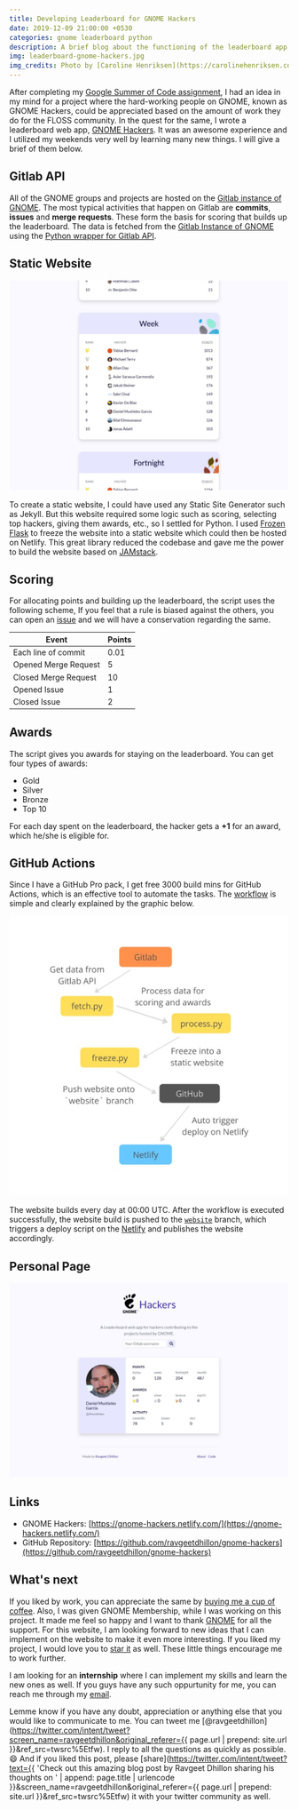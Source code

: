 ```yaml
---
title: Developing Leaderboard for GNOME Hackers
date: 2019-12-09 21:00:00 +0530
categories: gnome leaderboard python
description: A brief blog about the functioning of the leaderboard app for GNOME hackers.
img: leaderboard-gnome-hackers.jpg
img_credits: Photo by [Caroline Henriksen](https://carolinehenriksen.com) on [Google Photos](https://photos.google.com/share/AF1QipPqv9MoU2llzgv4BXQRLcB0Gwt_Mf76SRW6iVLOjQ4ewghdhA_qUt-EXpFj5mLH0w/photo/AF1QipOyv0XXaekPaSgIASabWh3Ui2d9cpTFFH_luho?key=QllvRWM4ekkwZGoxQTJDWDJxWHFOUGVjVDJWMmF3)
---
```


After completing my [Google Summer of Code assignment](/blog/final-report-gsoc-2019/), I had an idea in my mind for a project where the hard-working people on GNOME, known as GNOME Hackers, could be appreciated based on the amount of work they do for the FLOSS community. In the quest for the same, I wrote a leaderboard web app, [GNOME Hackers](https://gnome-hackers.netlify.com/). It was an awesome experience and I utilized my weekends very well by learning many new things. I will give a brief of them below.

## Gitlab API

All of the GNOME groups and projects are hosted on the [Gitlab instance of GNOME](http://gitlab.gnome.org/). The most typical activities that happen on Gitlab are **commits**, **issues** and **merge requests**. These form the basis for scoring that builds up the leaderboard. The data is fetched from the [Gitlab Instance of GNOME](https://gitlab.gnome.org/) using the [Python wrapper for Gitlab API](https://github.com/python-gitlab/python-gitlab/).

## Static Website

![Landing page for GNOME Hackers :c-shadow](/assets/img/blog/gnome-hackers-main.jpg)

To create a static website, I could have used any Static Site Generator such as Jekyll. But this website required some logic such as scoring, selecting top hackers, giving them awards, etc., so I settled for Python. I used [Frozen Flask](https://pythonhosted.org/Frozen-Flask/) to freeze the website into a static website which could then be hosted on Netlify. This great library reduced the codebase and gave me the power to build the website based on [JAMstack](https://jamstack.org/).

## Scoring

For allocating points and building up the leaderboard, the script uses the following scheme, If you feel that a rule is biased against the others, you can open an [issue](https://github.com/ravgeetdhillon/gnome-hackers/issues) and we will have a conservation regarding the same.

| Event  | Points |
| ------------- | ------------- |
| Each line of commit | 0.01 |
| Opened Merge Request | 5 |
| Closed Merge Request | 10 |
| Opened Issue | 1 |
| Closed Issue | 2 |

## Awards

The script gives you awards for staying on the leaderboard. You can get four types of awards:

* Gold
* Silver
* Bronze
* Top 10

For each day spent on the leaderboard, the hacker gets a **+1** for an award, which he/she is eligible for.

## GitHub Actions

Since I have a GitHub Pro pack, I get free 3000 build mins for GitHub Actions, which is an effective tool to automate the tasks. The [workflow](https://github.com/ravgeetdhillon/gnome-hackers/actions) is simple and clearly explained by the graphic below.

![Workflow for GNOME Hackers :c-shadow](/assets/img/blog/gnome-hackers-workflow.jpg)

The website builds every day at 00:00 UTC. After the workflow is executed successfully, the website build is pushed to the [`website`](https://github.com/ravgeetdhillon/gnome-hackers/tree/website) branch, which triggers a deploy script on the [Netlify](https://app.netlify.com/sites/gnome-hackers/deploys) and publishes the website accordingly.

## Personal Page

![Personal Profile page for GNOME Hackers :c-shadow](/assets/img/blog/gnome-hackers-personal-profile.jpg)

## Links

* GNOME Hackers: [https://gnome-hackers.netlify.com/](https://gnome-hackers.netlify.com/)
* GitHub Repository: [https://github.com/ravgeetdhillon/gnome-hackers](https://github.com/ravgeetdhillon/gnome-hackers)

## What's next

If you liked by work, you can appreciate the same by [buying me a cup of coffee](https://www.buymeacoffee.com/ravgeetdhillon). Also, I was given GNOME Membership, while I was working on this project. It made me feel so happy and I want to thank [GNOME](https://gnome.org/) for all the support. For this website, I am looking forward to new ideas that I can implement on the website to make it even more interesting. If you liked my project, I would love you to [star it](https://github.com/ravgeetdhillon/gnome-hackers) as well. These little things encourage me to work further.

I am looking for an **internship** where I can implement my skills and learn the new ones as well. If you guys have any such oppurtunity for me, you can reach me through my [email](mailto:ravgeetdhillon@gmail.com).

Lemme know if you have any doubt, appreciation or anything else that you would like to communicate to me. You can tweet me [@ravgeetdhillon](https://twitter.com/intent/tweet?screen_name=ravgeetdhillon&original_referer={{ page.url | prepend: site.url }}&ref_src=twsrc%5Etfw). I reply to all the questions as quickly as possible. 😄 And if you liked this post, please [share](https://twitter.com/intent/tweet?text={{ 'Check out this amazing blog post by Ravgeet Dhillon sharing his thoughts on ' | append: page.title | urlencode }}&screen_name=ravgeetdhillon&original_referer={{ page.url | prepend: site.url }}&ref_src=twsrc%5Etfw) it with your twitter community as well.
